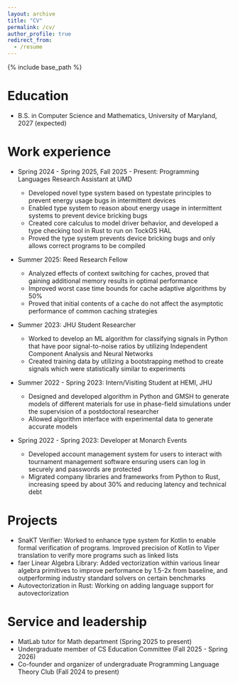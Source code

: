 ```yaml
---
layout: archive
title: "CV"
permalink: /cv/
author_profile: true
redirect_from:
  - /resume
---
```


{% include base_path %}

Education
======
* B.S. in Computer Science and Mathematics, University of Maryland, 2027 (expected)

Work experience
======
* Spring 2024 - Spring 2025, Fall 2025 - Present: Programming Languages Research Assistant at UMD
  * Developed novel type system based on typestate principles to prevent energy usage bugs in intermittent devices
  * Enabled type system to reason about energy usage in intermittent systems to prevent device bricking bugs
  * Created core calculus to model driver behavior, and developed a type checking tool in Rust to run on TockOS HAL
  * Proved the type system prevents device bricking bugs and only allows correct programs to be compiled

* Summer 2025: Reed Research Fellow
  * Analyzed effects of context switching for caches, proved that gaining additional memory results in optimal performance
  * Improved worst case time bounds for cache adaptive algorithms by 50%
  * Proved that initial contents of a cache do not affect the asymptotic performance of common caching strategies

* Summer 2023: JHU Student Researcher
  * Worked to develop an ML algorithm for classifying signals in Python that have poor signal-to-noise ratios by utilizing Independent Component Analysis and Neural Networks
  * Created training data by utilizing a bootstrapping method to create signals which were statistically similar to experiments

* Summer 2022 - Spring 2023: Intern/Visiting Student at HEMI, JHU
  * Designed and developed algorithm in Python and GMSH to generate models of different materials for use in phase-field simulations under the supervision of a postdoctoral researcher
  * Allowed algorithm interface with experimental data to generate accurate models

* Spring 2022 - Spring 2023: Developer at Monarch Events
  * Developed account management system for users to interact with tournament management software ensuring users can log in securely and passwords are protected
  * Migrated company libraries and frameworks from Python to Rust, increasing speed by about 30% and reducing latency and technical debt 

Projects
======
* SnaKT Verifier: Worked to enhance type system for Kotlin to enable formal verification of programs. Improved precision of Kotlin to Viper translation to verify more programs such as linked lists 
* faer Linear Algebra Library: Added vectorization within various linear algebra primitives to improve performance by 1.5-2x from baseline, and outperforming industry standard solvers on certain benchmarks
* Autovectorization in Rust: Working on adding language support for autovectorization

Service and leadership
======
* MatLab tutor for Math department (Spring 2025 to present)
* Undergraduate member of CS Education Committee (Fall 2025 - Spring 2026)
* Co-founder and organizer of undergraduate Programming Language Theory Club (Fall 2024 to present)
